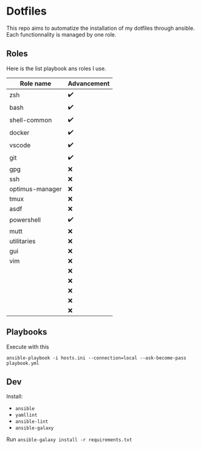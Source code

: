 # Dotfiles

This repo aims to automatize the installation of my dotfiles through ansible.
Each functionnality is managed by one role.

## Roles

Here is the list playbook ans roles I use.

| Role name       | Advancement |
| --------------- | ----------- |
| zsh             | ✔️          |
| bash            | ✔️          |
| shell-common    | ✔️          |
| docker          | ✔️          |
| vscode          | ✔️          |
| git             | ✔️          |
| gpg             | ❌          |
| ssh             | ❌          |
| optimus-manager | ❌          |
| tmux            | ❌          |
| asdf            | ❌          |
| powershell      | ✔️          |
| mutt            | ❌          |
| utilitaries     | ❌          |
| gui             | ❌          |
| vim             | ❌          |
|                 | ❌          |
|                 | ❌          |
|                 | ❌          |
|                 | ❌          |
|                 | ❌          |

## Playbooks

Execute with this

`ansible-playbook -i hosts.ini --connection=local --ask-become-pass playbook.yml`

## Dev

Install:

- `ansible`
- `yamllint`
- `ansible-lint`
- `ansible-galaxy`

Run `ansible-galaxy install -r requirements.txt`
